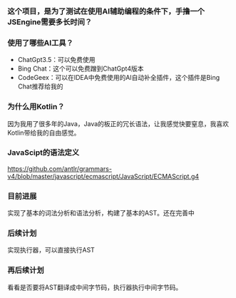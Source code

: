 ### 这个项目，是为了测试在使用AI辅助编程的条件下，手撸一个JSEngine需要多长时间？

### 使用了哪些AI工具？
- ChatGpt3.5：可以免费使用
- Bing Chat：这个可以免费蹭到ChatGpt4版本
- CodeGeex：可以在IDEA中免费使用的AI自动补全插件，这个插件是Bing Chat推荐给我的

### 为什么用Kotlin？
因为我用了很多年的Java，Java的板正的冗长语法，让我感觉快要窒息，我喜欢Kotlin带给我的自由感觉。

### JavaScipt的语法定义
https://github.com/antlr/grammars-v4/blob/master/javascript/ecmascript/JavaScript/ECMAScript.g4

### 目前进展
实现了基本的词法分析和语法分析，构建了基本的AST。还在完善中

### 后续计划
实现执行器，可以直接执行AST

### 再后续计划
看看是否要将AST翻译成中间字节码，执行器执行中间字节码。

